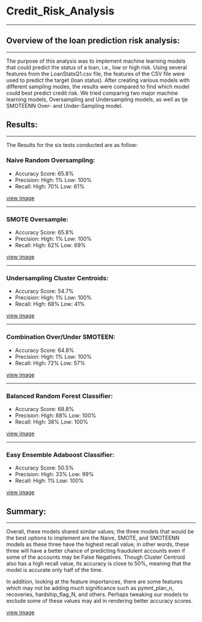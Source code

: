 # Credit_Risk_Analysis
---

## Overview of the loan prediction risk analysis:
---
The purpose of this analysis was to implement machine learning models that could predict the status of a loan, i.e., low or high risk. Using several features from the LoanStatsQ1.csv file, the features of the CSV file were used to predict the target (loan status). After creating various models with different sampling modes, the results were compared to find which model could best predict credit risk. We tried comparing two major machine learning models, Oversampling and Undersampling models, as well as tje SMOTEENN Over- and Under-Sampling model.

## Results:
---
The Results for the six tests conducted are as follow:

### Naive Random Oversampling: 
* Accuracy Score: 65.8% 
* Precision:      High: 1% Low: 100%
* Recall:         High: 70% Low: 61%

[view image](https://github.com/evflores001/Credit_Risk_Analysis/blob/main/images/Oversampling.png)

---
### SMOTE Oversample: 
* Accuracy Score: 65.8% 
* Precision:      High: 1%  Low: 100%
* Recall:         High: 62% Low: 69%

[view image](https://github.com/evflores001/Credit_Risk_Analysis/blob/main/images/OversamplingSMOTE.png)

---
### Undersampling Cluster Centroids: 
* Accuracy Score: 54.7% 
* Precision:      High: 1%  Low: 100%
* Recall:         High: 68% Low: 41%

[view image](https://github.com/evflores001/Credit_Risk_Analysis/blob/main/images/Undersampling.png)

---
### Combination Over/Under SMOTEEN: 
* Accuracy Score: 64.8% 
* Precision:      High: 1%  Low: 100%
* Recall:         High: 72% Low: 57%

[view image](https://github.com/evflores001/Credit_Risk_Analysis/blob/main/images/SMOTEENN.png)

---
### Balanced Random Forest Classifier: 
* Accuracy Score: 68.8% 
* Precision:      High: 88% Low: 100%
* Recall:         High: 38% Low: 100%

[view image](https://github.com/evflores001/Credit_Risk_Analysis/blob/main/images/BalancedRandomForest.png)

---
### Easy Ensemble Adaboost Classifier: 
* Accuracy Score: 50.5% 
* Precision:      High: 33% Low: 99%
* Recall:         High: 1%  Low: 100% 

[view image](https://github.com/evflores001/Credit_Risk_Analysis/blob/main/images/AdaBoost.png)

## Summary:
---
Overall, these models shared similar values; the three models that would be the best options to implement are the Naive, SMOTE, and SMOTEENN models as these three have the highest recall value; in other words, these three will have a better chance of predicting fraudulent accounts even if some of the accounts may be False Negatives. Though Cluster Centroid also has a high recall value, its accuracy is close to 50%, meaning that the model is accurate only half of the time. 

In addition, looking at the feature importances, there are some features which may not be adding much significance such as pymnt_plan_n, recoveries, hardship_flag_N, and others. Perhaps tweaking our models to exclude some of these values may aid in rendering better accuracy scores.

[view image](https://github.com/evflores001/Credit_Risk_Analysis/blob/main/images/BRFfeatures.png)














